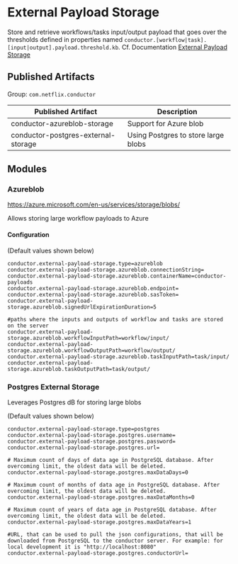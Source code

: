 # External Payload Storage
Store and retrieve workflows/tasks input/output payload that
goes over the thresholds defined in properties named `conductor.[workflow|task].[input|output].payload.threshold.kb`.
Cf. Documentation [External Payload Storage](https://netflix.github.io/conductor/externalpayloadstorage/)

## Published Artifacts

Group: `com.netflix.conductor`

| Published Artifact | Description |
| ----------- | ----------- | 
| conductor-azureblob-storage | Support for Azure blob |
| conductor-postgres-external-storage | Using Postgres to store large blobs |

## Modules
### Azureblob
https://azure.microsoft.com/en-us/services/storage/blobs/

Allows storing large workflow payloads to Azure

#### Configuration
(Default values shown below)
```properties
conductor.external-payload-storage.type=azureblob
conductor.external-payload-storage.azureblob.connectionString=
conductor.external-payload-storage.azureblob.containerName=conductor-payloads
conductor.external-payload-storage.azureblob.endpoint=
conductor.external-payload-storage.azureblob.sasToken=
conductor.external-payload-storage.azureblob.signedUrlExpirationDuration=5

#paths where the inputs and outputs of workflow and tasks are stored on the server
conductor.external-payload-storage.azureblob.workflowInputPath=workflow/input/
conductor.external-payload-storage.azureblob.workflowOutputPath=workflow/output/
conductor.external-payload-storage.azureblob.taskInputPath=task/input/
conductor.external-payload-storage.azureblob.taskOutputPath=task/output/
```

### Postgres External Storage
Leverages Postgres dB for storing large blobs

(Default values shown below)
```properties
conductor.external-payload-storage.type=postgres
conductor.external-payload-storage.postgres.username=
conductor.external-payload-storage.postgres.password=
conductor.external-payload-storage.postgres.url=

# Maximum count of days of data age in PostgreSQL database. After overcoming limit, the oldest data will be deleted.
conductor.external-payload-storage.postgres.maxDataDays=0

# Maximum count of months of data age in PostgreSQL database. After overcoming limit, the oldest data will be deleted.
conductor.external-payload-storage.postgres.maxDataMonths=0

# Maximum count of years of data age in PostgreSQL database. After overcoming limit, the oldest data will be deleted.
conductor.external-payload-storage.postgres.maxDataYears=1

#URL, that can be used to pull the json configurations, that will be downloaded from PostgreSQL to the conductor server. For example: for local development it is "http://localhost:8080"
conductor.external-payload-storage.postgres.conductorUrl=
```
